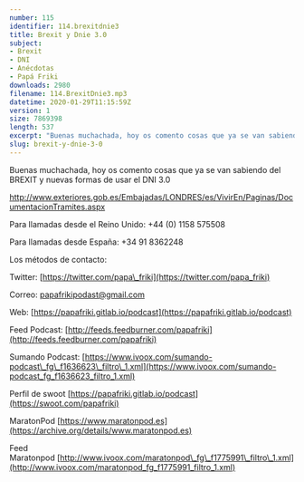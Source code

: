 ```yaml
---
number: 115
identifier: 114.brexitdnie3
title: Brexit y Dnie 3.0
subject:
- Brexit
- DNI
- Anécdotas
- Papá Friki
downloads: 2980
filename: 114.BrexitDnie3.mp3
datetime: 2020-01-29T11:15:59Z
version: 1
size: 7869398
length: 537
excerpt: "Buenas muchachada, hoy os comento cosas que ya se van sabiendo del BREXIT y nuevas formas de usar el DNI 3.0  \n\nhttp://www.exteriores.gob.es/Embajadas/LONDRES/es/VivirEn/Paginas/DocumentacionTramites.aspx\n\nPara llamadas desde el Reino Unido: +44 (0) 1158 575508\n\nPara llamadas desde España: +34 91 8362248\n\nLos métodos de contacto:  \n\nTwitter: [https://twitter.com/papa\\_friki](https://twitter.com/papa_friki)\n\nCorreo: [papafrikipodast@gmail.com](https://archive.org/details/papafrikipodast@gmail.com)\n\nWeb: [https://papafriki.gitlab.io/podcast](https://papafriki.gitlab.io/podcast)\n\nFeed Podcast: [http://feeds.feedburner.com/papafriki](http://feeds.feedburner.com/papafriki)\n\nSumando Podcast: [https://www.ivoox.com/sumando-podcast\\_fg\\_f1636623\\_filtro\\_1.xml](https://www.ivoox.com/sumando-podcast_fg_f1636623_filtro_1.xml)\n\nPerfil de swoot [https://papafriki.gitlab.io/podcast](https://swoot.com/papafriki)\n\nMaratonPod [https://www.maratonpod.es](https://archive.org/deta"
slug: brexit-y-dnie-3-0
---
```

Buenas muchachada, hoy os comento cosas que ya se van sabiendo del BREXIT y nuevas formas de usar el DNI 3.0

http://www.exteriores.gob.es/Embajadas/LONDRES/es/VivirEn/Paginas/DocumentacionTramites.aspx

Para llamadas desde el Reino Unido: +44 (0) 1158 575508

Para llamadas desde España: +34 91 8362248

Los métodos de contacto:

Twitter: [https://twitter.com/papa\_friki](https://twitter.com/papa_friki)

Correo: [papafrikipodast@gmail.com](https://archive.org/details/papafrikipodast@gmail.com)

Web: [https://papafriki.gitlab.io/podcast](https://papafriki.gitlab.io/podcast)

Feed Podcast: [http://feeds.feedburner.com/papafriki](http://feeds.feedburner.com/papafriki)

Sumando Podcast: [https://www.ivoox.com/sumando-podcast\_fg\_f1636623\_filtro\_1.xml](https://www.ivoox.com/sumando-podcast_fg_f1636623_filtro_1.xml)

Perfil de swoot [https://papafriki.gitlab.io/podcast](https://swoot.com/papafriki)

MaratonPod [https://www.maratonpod.es](https://archive.org/details/www.maratonpod.es)

Feed Maratonpod [http://www.ivoox.com/maratonpod\_fg\_f1775991\_filtro\_1.xml](http://www.ivoox.com/maratonpod_fg_f1775991_filtro_1.xml)